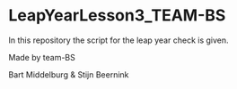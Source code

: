 # LeapYearLesson3_TEAM-BS

In this repository the script for the leap year check is given.

Made by team-BS

Bart Middelburg & Stijn Beernink
